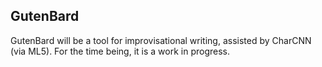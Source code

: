 ## GutenBard

GutenBard will be a tool for improvisational writing, assisted by CharCNN (via ML5). For the time being, it is a work in progress.